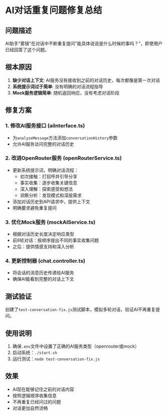 # AI对话重复问题修复总结

## 问题描述
AI助手"雾镜"在对话中不断重复提问"能具体说说是什么时候的事吗？"，即使用户已经回答了这个问题。

## 根本原因
1. **缺少对话上下文**: AI服务没有接收到之前的对话历史，每次都像是第一次对话
2. **系统提示词过于简单**: 没有明确的对话流程指导
3. **Mock服务逻辑简单**: 随机返回响应，没有考虑对话阶段

## 修复方案

### 1. 修改AI服务接口 (aiInterface.ts)
- 为`analyzeMessage`方法添加`conversationHistory`参数
- 允许AI服务访问完整的对话历史

### 2. 改进OpenRouter服务 (openRouterService.ts)
- 更新系统提示词，明确对话流程：
  - 初次接触：打招呼并引导分享
  - 事实收集：逐步收集关键信息
  - 深入理解：探索感受和想法
  - 洞察分析：发现模式和深层需求
- 添加对话历史到API请求中，提供上下文
- 明确要求避免重复提问

### 3. 优化Mock服务 (mockAIService.ts)
- 根据对话历史长度决定响应类型
- 前8轮对话：按顺序提出不同的事实收集问题
- 之后：提供情感支持和深入分析

### 4. 更新控制器 (chat.controller.ts)
- 将会话的消息历史传递给AI服务
- 确保AI能看到完整的对话上下文

## 测试验证
创建了`test-conversation-fix.js`测试脚本，模拟多轮对话，验证AI不再重复提问。

## 使用说明
1. 确保`.env`文件中设置了正确的AI服务类型（openrouter或mock）
2. 启动系统：`./start.sh`
3. 运行测试：`node test-conversation-fix.js`

## 效果
- AI现在能够记住之前的对话内容
- 按照逻辑顺序收集信息
- 不再重复已经问过的问题
- 对话更加自然流畅